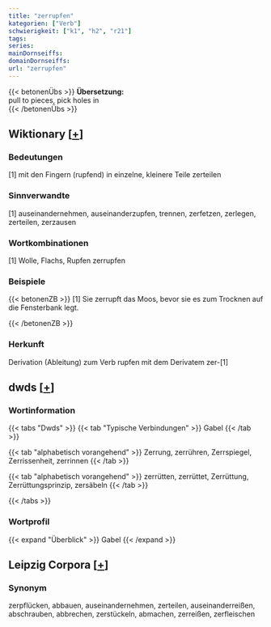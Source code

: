 ```yaml
---
title: "zerrupfen"
kategorien: ["Verb"]
schwierigkeit: ["k1", "h2", "r21"]
tags:
series:
mainDornseiffs:
domainDornseiffs:
url: "zerrupfen"
---
```


{{< betonenÜbs >}}
**Übersetzung:**  
pull to pieces, pick holes in  
{{< /betonenÜbs >}}

## Wiktionary [[+](https://de.wiktionary.org/wiki/zerrupfen)]

### Bedeutungen
[1] mit den Fingern (rupfend) in einzelne, kleinere Teile zerteilen  

### Sinnverwandte
[1] auseinandernehmen, auseinanderzupfen, trennen, zerfetzen, zerlegen, zerteilen, zerzausen  

### Wortkombinationen
[1] Wolle, Flachs, Rupfen zerrupfen  

### Beispiele
{{< betonenZB >}}
[1] Sie zerrupft das Moos, bevor sie es zum Trocknen auf die Fensterbank legt.  

{{< /betonenZB >}}
### Herkunft
Derivation (Ableitung) zum Verb rupfen mit dem Derivatem zer-[1]  



## dwds [[+](https://www.dwds.de/wb/zerrupfen)]

### Wortinformation
{{< tabs "Dwds" >}}
{{< tab "Typische Verbindungen" >}}
Gabel
{{< /tab >}}

{{< tab "alphabetisch vorangehend" >}}
Zerrung, zerrühren, Zerrspiegel, Zerrissenheit, zerrinnen
{{< /tab >}}

{{< tab "alphabetisch vorangehend" >}}
zerrütten, zerrüttet, Zerrüttung, Zerrüttungsprinzip, zersäbeln
{{< /tab >}}

{{< /tabs >}}

### Wortprofil
{{< expand "Überblick" >}} Gabel {{< /expand >}}

## Leipzig Corpora [[+](https://corpora.uni-leipzig.de/en/res?word=zerrupfen&corpusId=deu_newscrawl-public_2018)]


### Synonym
zerpflücken, abbauen, auseinandernehmen, zerteilen, auseinanderreißen, abschrauben, abbrechen, zerstückeln, abmachen, zerreißen, zerfleischen

